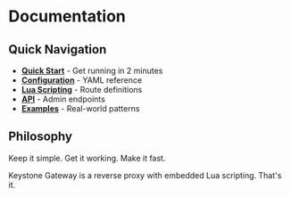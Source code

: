 # Documentation

## Quick Navigation

- **[Quick Start](quick-start.md)** - Get running in 2 minutes
- **[Configuration](config.md)** - YAML reference
- **[Lua Scripting](lua.md)** - Route definitions
- **[API](api.md)** - Admin endpoints
- **[Examples](examples.md)** - Real-world patterns

## Philosophy

Keep it simple. Get it working. Make it fast.

Keystone Gateway is a reverse proxy with embedded Lua scripting. That's it.